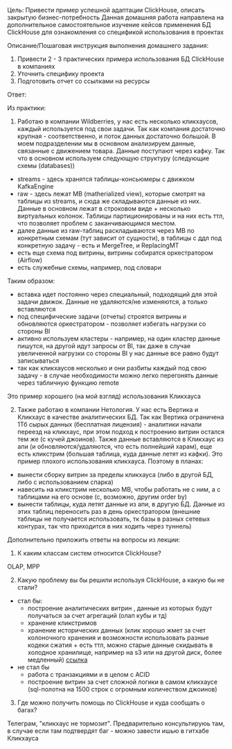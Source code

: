 Цель:
Привести пример успешной адаптации ClickHouse, описать закрытую бизнес-потребность
Данная домашняя работа направлена на дополнительное самостоятельное изучение кейсов применения БД ClickHouse для ознакомления со спецификой использования в проектах


Описание/Пошаговая инструкция выполнения домашнего задания:
1. Привести 2 - 3 практических примера использования БД ClickHouse в компаниях
2. Уточнить специфику проекта
3. Подготовить отчет со ссылками на ресурсы

Ответ:

Из практики: 
1. Работаю в компании Wildberries, у нас есть несколько кликхаусов, каждый используется под свои задачи. Так как компания достаточно крупная - соответственно, и поток данных достаточно большой. В моем подразделении мы в основном анализируем данные, связанные с движением товара. Данные поступают через кафку. Так что в основном используем следующую структуру (следующие схемы (databases))
- streams - здесь хранятся таблицы-консьюмеры с движком KafkaEngine
- raw - здесь лежат МВ (matherialized view), которые смотрят на таблицы из streams, и сюда же складываются данные из них. Данные в основном лежат в строковом виде + несколько виртуальных колонок. Таблицы партиционированы и на них есть ттл, что позволяет проблем с заканчивающимся местом.
- далее данные из raw-таблиц раскладываются через МВ по конкретным схемам (тут зависит от сущности), в таблицы с ддл под конкретную задачу - есть и MergeTree, и ReplacingMT
- есть еще схема под витрины, витрины собиратся оркестратором (Airflow)
- есть служебные схемы, например, под словари

Таким образом:
- вставка идет постоянно через специальный, подходящий для этой задачи движок. Данные не удаляются/не изменяются, а только вставляются
- под специфические задачи (отчеты) строятся витрины и обновляются оркестратором - позволяет избегать нагрузки со стороны BI
- активно используем кластеры - например, на один кластер данные пишутся, на другой идут запросы от BI, так даже в случае увеличенной нагрузки со стороны BI у нас данные все равно будут записываться
- так как кликхаусов несколько и они разбиты каждый под свою задачу - в случае необходимости можно легко перегонять данные через табличную функцию remote

Это пример хорошего (на мой взгляд) использования Кликхауса

2. Также работаю в компании Нетология. У нас есть Вертика и Кликхаус в качестве аналитических БД. Так как Вертика ограничена 1Тб сырых данных (бесплатная лицензия) - аналитики начали переезд на кликхаус, при этом подход к построению витрин остался тем же (с кучей джоинов). Также данные вставляются в Кликхаус из апи (и обновляются/удаляются, что есть полнейший харам), еще есть кликстрим (большая таблица, куда данные летят из кафки). Это пример плохого использования кликхауса. Поэтому в планах:
- вынести сборку витрин за пределы кликхауса (либо в другой БД, либо с использованием спарка)
- навесить на кликстрим несколько МВ, чтобы работать не с ним, а с таблицами на его основе (с, возможно, другим order by)
- вынести таблицы, куда летят данные из апи, в другую БД. Данные из этих таблиц переносить раз в день оркестратором (внешние таблицы не получается использовать, тк базы в разных сетевых контурах, так что приходится в них ходить через туннель)

Дополнительно приложить ответы на вопросы из лекции:
1. К каким классам систем относится ClickHouse?

OLAP, MPP

2. Какую проблему вы бы решили используя ClickHouse, а какую бы не стали?
- стал бы:
  - построение аналитических витрин , данные из которых будут получаться за счет агрегаций (олап кубы и тд)
  - хранение кликстримов
  - хранение исторических данных (клик хорошо жмет за счет колоночного хранения и возможности использовать разные кодеки сжатия + есть ттл, можно старые данные скидывать в холодное хранилище, например на s3 или на другой диск, более медленный) [ссылка](https://clickhouse.com/docs/en/engines/table-engines/mergetree-family/mergetree#table_engine-mergetree-multiple-volumes)
- не стал бы
  - работа с транзакциями и в целом с ACID
  - построение витрин за счет сложной логики в самом кликхаусе (sql-полотна на 1500 строк с огромным количеством джоинов)

3. Где можно получить помощь по ClickHouse и куда сообщать о багах?

Телеграм, "кликхаус не тормозит". Предварительно консультируюь там, в случае если там подтвердят баг - можно завести ишью в гитхабе Кликхауса